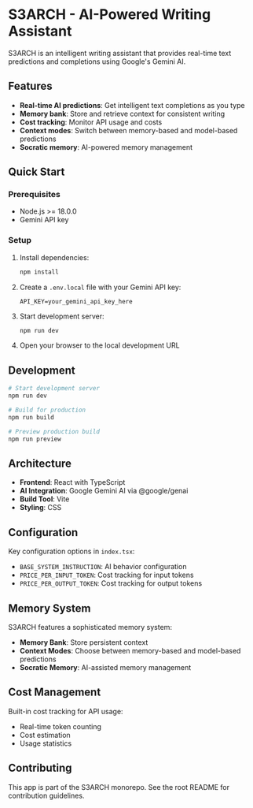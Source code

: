 # S3ARCH - AI-Powered Writing Assistant

S3ARCH is an intelligent writing assistant that provides real-time text predictions and completions using Google's Gemini AI.

## Features

- **Real-time AI predictions**: Get intelligent text completions as you type
- **Memory bank**: Store and retrieve context for consistent writing
- **Cost tracking**: Monitor API usage and costs
- **Context modes**: Switch between memory-based and model-based predictions
- **Socratic memory**: AI-powered memory management

## Quick Start

### Prerequisites
- Node.js >= 18.0.0
- Gemini API key

### Setup
1. Install dependencies:
   ```bash
   npm install
   ```

2. Create a `.env.local` file with your Gemini API key:
   ```
   API_KEY=your_gemini_api_key_here
   ```

3. Start development server:
   ```bash
   npm run dev
   ```

4. Open your browser to the local development URL

## Development

```bash
# Start development server
npm run dev

# Build for production
npm run build

# Preview production build
npm run preview
```

## Architecture

- **Frontend**: React with TypeScript
- **AI Integration**: Google Gemini AI via @google/genai
- **Build Tool**: Vite
- **Styling**: CSS

## Configuration

Key configuration options in `index.tsx`:
- `BASE_SYSTEM_INSTRUCTION`: AI behavior configuration
- `PRICE_PER_INPUT_TOKEN`: Cost tracking for input tokens
- `PRICE_PER_OUTPUT_TOKEN`: Cost tracking for output tokens

## Memory System

S3ARCH features a sophisticated memory system:
- **Memory Bank**: Store persistent context
- **Context Modes**: Choose between memory-based and model-based predictions
- **Socratic Memory**: AI-assisted memory management

## Cost Management

Built-in cost tracking for API usage:
- Real-time token counting
- Cost estimation
- Usage statistics

## Contributing

This app is part of the S3ARCH monorepo. See the root README for contribution guidelines.



